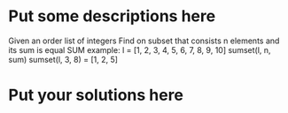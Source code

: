 
# Put some descriptions here 
Given an order list of integers
Find on subset that consists n elements and its sum is equal SUM
example: l = [1, 2, 3, 4, 5, 6, 7, 8, 9, 10]
sumset(l, n, sum)
sumset(l, 3, 8) = [1, 2, 5]
# Put your solutions here
